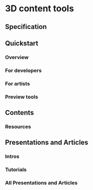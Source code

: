 # 3D content tools

## Specification

## Quickstart

### Overview

### For developers

### For artists

### Preview tools

## Contents

### Resources

## Presentations and Articles

### Intros

### Tutorials

### All Presentations and Articles
